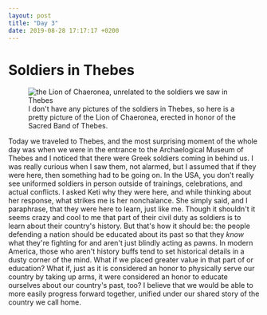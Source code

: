 ```yaml
---
layout: post
title: "Day 3" 
date: 2019-08-28 17:17:17 +0200
---
```

# Soldiers in Thebes

<figure>
	<img src="{{ site.baseurl }}{{ site.img-folder }}/lion-of-chaeronea.jpg" alt="the Lion of Chaeronea, unrelated to the soldiers we saw in Thebes">
	<figcaption>
		I don't have any pictures of the soldiers in Thebes, so here is a pretty picture of the Lion of Chaeronea, erected in honor of the Sacred Band of Thebes.
	</figcaption>
</figure>

Today we traveled to Thebes, and the most surprising moment of the whole day was when we were in the entrance to the Archaelogical Museum of Thebes and I noticed that there were Greek soldiers coming in behind us. I was really curious when I saw them, not alarmed, but I assumed that if they were here, then something had to be going on. In the USA, you don't really see uniformed soldiers in person outside of trainings, celebrations, and actual conflicts. I asked Keti why they were here, and while thinking about her response, what strikes me is her nonchalance. She simply said, and I paraphrase, that they were here to learn, just like me. Though it shouldn't it seems crazy and cool to me that part of their civil duty as soldiers is to learn about their country's history. But that's how it should be: the people defending a nation should be educated about its past so that they *know* what they're fighting for and aren't just blindly acting as pawns. In modern America, those who aren't history buffs tend to set historical details in a dusty corner of the mind. What if we placed greater value in that part of or education? What if, just as it is considered an honor to physically serve our country by taking up arms, it were considered an honor to educate ourselves about our country's past, too? I believe that we would be able to more easily progress forward together, unified under our shared story of the country we call home.